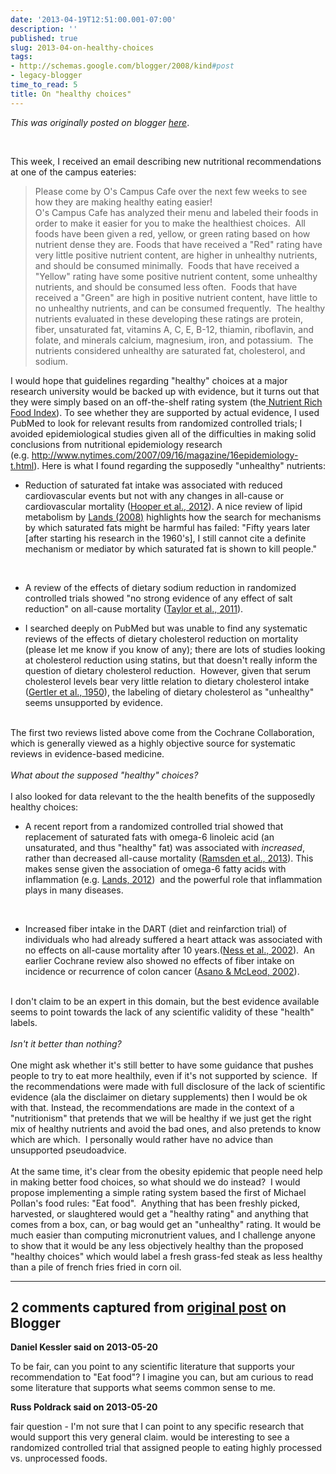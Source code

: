 ```yaml
---
date: '2013-04-19T12:51:00.001-07:00'
description: ''
published: true
slug: 2013-04-on-healthy-choices
tags:
- http://schemas.google.com/blogger/2008/kind#post
- legacy-blogger
time_to_read: 5
title: On "healthy choices"
---
```


*This was originally posted on blogger [here](http://www.russpoldrack.org/2013/04/on-healthy-choices.html)*.

<br /><div class="p1">This week, I received an email describing new nutritional recommendations at one of the campus eateries:</div><blockquote class="tr_bq">Please come by O's Campus Cafe over the next few weeks to see how they are making healthy eating easier!<br />O's Campus Cafe has analyzed their menu and labeled their foods in order to make it easier for you to make the healthiest choices.&nbsp;&nbsp;All foods have been given a red, yellow, or green rating based on how nutrient dense they are. Foods that have received a "Red" rating have very little positive nutrient content, are higher in unhealthy nutrients, and should be consumed minimally.&nbsp;&nbsp;Foods that have received a "Yellow" rating have some positive nutrient content, some unhealthy nutrients, and should be consumed less often.&nbsp;&nbsp;Foods that have received a "Green" are high in positive nutrient content, have little to no unhealthy nutrients, and can be consumed frequently.&nbsp;&nbsp;The healthy nutrients evaluated in these developing these ratings are protein, fiber, unsaturated fat, vitamins A, C, E, B-12, thiamin, riboflavin, and folate, and minerals calcium, magnesium, iron, and potassium.&nbsp;&nbsp;The nutrients considered unhealthy are saturated fat, cholesterol, and sodium.&nbsp;</blockquote><div class="p3">I would hope that guidelines regarding "healthy" choices at a major research university would be backed up with evidence, but it turns out that they were simply based on an off-the-shelf rating system (the<a href="http://jn.nutrition.org/content/139/8/1549.abstract"> Nutrient Rich Food Index</a>). To see whether they are supported by actual evidence, I used PubMed to look for relevant results from randomized controlled trials; I avoided epidemiological studies given all of the difficulties in making solid conclusions from nutritional epidemiology research (e.g.&nbsp;<a href="http://www.nytimes.com/2007/09/16/magazine/16epidemiology-t.html?oref=login"><span class="s1">http://www.nytimes.com/2007/09/16/magazine/16epidemiology-t.html</span></a>). Here is what I found regarding the supposedly "unhealthy" nutrients:</div><div class="p3"></div><ul><li>Reduction of saturated fat intake was associated with reduced cardiovascular events but not with any changes in all-cause or cardiovascular mortality (<a href="http://www.ncbi.nlm.nih.gov/pubmed/22592684"><span class="s1">Hooper et al., 2012</span></a><span class="s2">).</span>&nbsp;A nice review of lipid metabolism by <a href="http://www.sciencedirect.com/science/article/pii/S0163782707000549"><span class="s1">Lands (2008)</span></a><span class="s2">&nbsp;</span>highlights how the search for mechanisms by which saturated fats might be harmful has failed: "<span class="s3">Fifty years later [after starting his research in the 1960's], I still cannot cite a definite mechanism or mediator by which saturated fat is shown to kill people."</span></li></ul><br /> <div class="p3"></div><ul><li>A review of the effects of dietary sodium reduction in randomized controlled trials showed "no strong evidence of any effect of salt reduction" on all-cause mortality (<a href="http://www.ncbi.nlm.nih.gov/pubmed/21735439"><span class="s1">Taylor et al., 2011</span></a><span class="s2">).</span></li></ul><ul><li>I searched deeply on PubMed but was unable to find any systematic reviews of the effects of dietary cholesterol reduction on mortality (please let me know if you know of any); there are lots of studies looking at cholesterol reduction using statins, but that doesn't really inform the question of dietary cholesterol reduction. &nbsp;However, given that serum cholesterol levels bear very little relation to dietary cholesterol intake (<a href="http://circ.ahajournals.org/content/2/5/696.full.pdf"><span class="s1">Gertler et al., 1950</span></a><span class="s2">), the labeling of dietary cholesterol as "unhealthy" seems unsupported by evidence.</span>&nbsp;</li></ul><br /> <div class="p3">The first two reviews listed above come from the Cochrane Collaboration, which is generally viewed as a highly objective source for systematic reviews in evidence-based medicine.</div><div class="p3"><br /></div><div class="p3"><i>What about the supposed "healthy" choices?</i></div><div class="p4"><br /></div><div class="p3">I also looked for data relevant to the the health benefits of the supposedly healthy choices:</div><div class="p3"></div><ul><li>A recent report from a randomized controlled trial showed that replacement of saturated fats with omega-6 linoleic acid (an unsaturated, and thus "healthy" fat) was associated with <i>increased</i>, rather than decreased all-cause mortality (<span class="s1"><a href="http://www.ncbi.nlm.nih.gov/pubmed/23386268">Ramsden et al., 2013</a>).&nbsp;</span>This makes sense given the association of omega-6 fatty acids with inflammation (e.g.&nbsp;<a href="http://www.ncbi.nlm.nih.gov/pmc/articles/PMC3475243/"><span class="s4">Lands, 2012</span></a>)&nbsp;&nbsp;and the powerful role that inflammation plays in many diseases.</li></ul><br /> <div class="p1"></div><ul><li>Increased fiber intake in the DART (diet and reinfarction trial) of individuals who had already suffered a heart attack was associated with no effects on all-cause mortality after 10 years.(<span class="s4"><a href="http://www.ncbi.nlm.nih.gov/pubmed/12032650">Ness et al., 2002</a>). &nbsp;An earlier Cochrane review also showed no effects of fiber intake on incidence or recurrence of colon cancer (<a href="http://www.ncbi.nlm.nih.gov/pubmed/12076480">Asano &amp; McLeod, 2002</a>).</span></li></ul><br /> <div class="p3">I don't claim to be an expert in this domain, but the best evidence available seems to point towards the lack of any scientific validity of these "health" labels. &nbsp;</div><div class="p4"><br /></div><div class="p3"><i>Isn't it better than nothing?</i></div><div class="p4"><br /></div><div class="p3">One might ask whether it's still better to have some guidance that pushes people to try to eat more healthily, even if it's not supported by science. &nbsp;If the recommendations were made with full disclosure of the lack of scientific evidence (ala the disclaimer on dietary supplements) then I would be ok with that. Instead, the recommendations are made in the context of a "nutritionism" that pretends that we will be healthy if we just get the right mix of healthy nutrients and avoid the bad ones, and also pretends to know which are which. &nbsp;I personally would rather have no advice than unsupported pseudoadvice.</div><div class="p4"><br /></div><div class="p3">At the same time, it's clear from the obesity epidemic that people need help in making better food choices, so what should we do instead? &nbsp;I would propose implementing a simple rating system based the first of Michael Pollan's food rules: "Eat food". &nbsp;Anything that has been freshly picked, harvested, or slaughtered would get a "healthy rating" and anything that comes from a box, can, or bag would get an "unhealthy" rating. It would be much easier than computing micronutrient values, and I challenge anyone to show that it would be any less objectively healthy than the proposed "healthy choices" which would label a fresh grass-fed steak as less healthy than a pile of french fries fried in corn oil.</div>

---

## 2 comments captured from [original post](http://www.russpoldrack.org/2013/04/on-healthy-choices.html) on Blogger

**Daniel Kessler said on 2013-05-20**

To be fair, can you point to any scientific literature that supports your recommendation to &quot;Eat food&quot;? I imagine you can, but am curious to read some literature that supports what seems common sense to me.

**Russ Poldrack said on 2013-05-20**

fair question - I'm not sure that I can point to any specific research that would support this very general claim.  would be interesting to see a randomized controlled trial that assigned people to eating highly processed vs. unprocessed foods.

